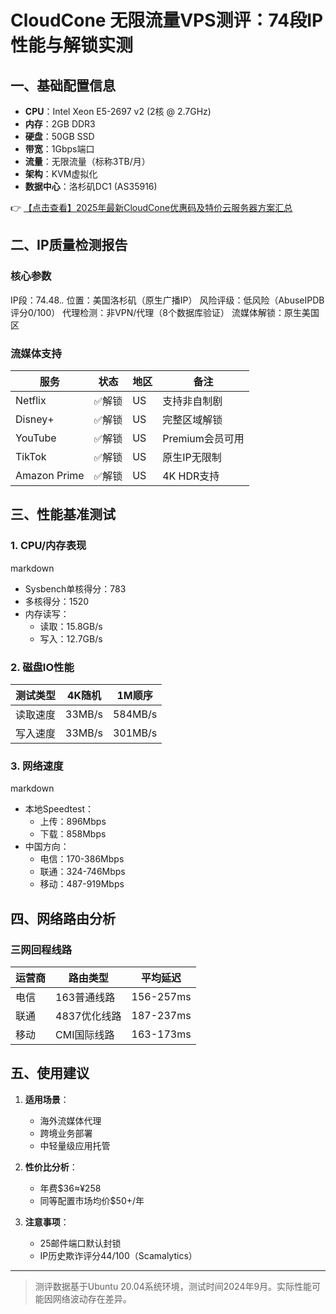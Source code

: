# CloudCone 无限流量VPS测评：74段IP性能与解锁实测

## 一、基础配置信息
- **CPU**：Intel Xeon E5-2697 v2 (2核 @ 2.7GHz)
- **内存**：2GB DDR3
- **硬盘**：50GB SSD
- **带宽**：1Gbps端口
- **流量**：无限流量（标称3TB/月）
- **架构**：KVM虚拟化
- **数据中心**：洛杉矶DC1 (AS35916)

👉 [【点击查看】2025年最新CloudCone优惠码及特价云服务器方案汇总](https://bit.ly/Cloudcone)

## 二、IP质量检测报告
### 核心参数

IP段：74.48.*.*
位置：美国洛杉矶（原生广播IP）
风险评级：低风险（AbuseIPDB评分0/100）
代理检测：非VPN/代理（8个数据库验证）
流媒体解锁：原生美国区

### 流媒体支持
| 服务       | 状态   | 地区 | 备注               |
|------------|--------|------|--------------------|
| Netflix    | ✅解锁 | US   | 支持非自制剧       |
| Disney+    | ✅解锁 | US   | 完整区域解锁       |
| YouTube    | ✅解锁 | US   | Premium会员可用    |
| TikTok     | ✅解锁 | US   | 原生IP无限制       |
| Amazon Prime | ✅解锁 | US   | 4K HDR支持        |

## 三、性能基准测试
### 1. CPU/内存表现
markdown
- Sysbench单核得分：783
- 多核得分：1520  
- 内存读写：
  - 读取：15.8GB/s 
  - 写入：12.7GB/s

### 2. 磁盘IO性能
| 测试类型       | 4K随机 | 1M顺序 |
|----------------|--------|--------|
| 读取速度       | 33MB/s | 584MB/s|
| 写入速度       | 33MB/s | 301MB/s|

### 3. 网络速度
markdown
- 本地Speedtest：
  - 上传：896Mbps
  - 下载：858Mbps
- 中国方向：
  - 电信：170-386Mbps
  - 联通：324-746Mbps
  - 移动：487-919Mbps

## 四、网络路由分析
### 三网回程线路
| 运营商 | 路由类型      | 平均延迟 |
|--------|---------------|----------|
| 电信   | 163普通线路   | 156-257ms|
| 联通   | 4837优化线路  | 187-237ms|
| 移动   | CMI国际线路   | 163-173ms|

## 五、使用建议
1. **适用场景**：
   - 海外流媒体代理
   - 跨境业务部署
   - 中轻量级应用托管

2. **性价比分析**：
   - 年费$36≈¥258
   - 同等配置市场均价$50+/年

3. **注意事项**：
   - 25邮件端口默认封锁
   - IP历史欺诈评分44/100（Scamalytics）

---

> 测评数据基于Ubuntu 20.04系统环境，测试时间2024年9月。实际性能可能因网络波动存在差异。